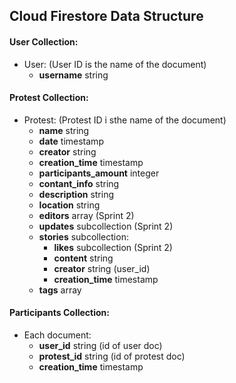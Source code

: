 ## Cloud Firestore Data Structure

#### User Collection:

* User: (User ID is the name of the document)
  * **username** string


#### Protest Collection:

* Protest: (Protest ID i sthe name of the document)
  * **name** string
  * **date** timestamp
  * **creator** string
  * **creation_time** timestamp
  * **participants_amount** integer
  * **contant_info** string
  * **description** string
  * **location** string
  * **editors** array (Sprint 2)
  * **updates** subcollection (Sprint 2)
  * **stories** subcollection:
    * **likes** subcollection (Sprint 2)
    * **content** string
    * **creator** string (user_id)
    * **creation_time** timestamp
  * **tags** array


#### Participants Collection:

* Each document:
  * **user_id** string (id of user doc)
  * **protest_id** string (id of protest doc)
  * **creation_time** timestamp
